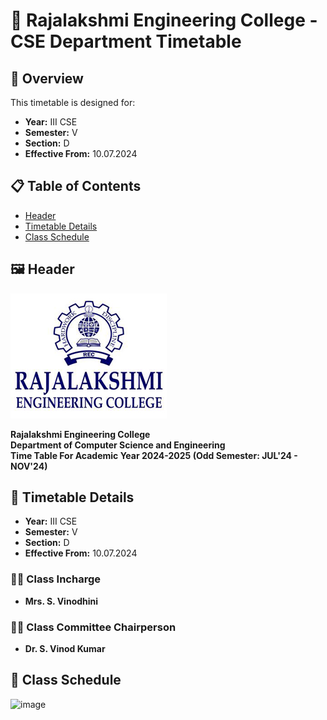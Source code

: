 # 📅 Rajalakshmi Engineering College - CSE Department Timetable

## 🏫 Overview

This timetable is designed for:
- **Year:** III CSE
- **Semester:** V
- **Section:** D
- **Effective From:** 10.07.2024

## 📋 Table of Contents

- [Header](#header)
- [Timetable Details](#timetable-details)
- [Class Schedule](#class-schedule)

## 🖼️ Header

![College Logo](rajalakshmi-eng-clg-logo.jpg)

**Rajalakshmi Engineering College**  
**Department of Computer Science and Engineering**  
**Time Table For Academic Year 2024-2025 (Odd Semester: JUL'24 - NOV'24)**

## 📝 Timetable Details

- **Year:** III CSE
- **Semester:** V
- **Section:** D
- **Effective From:** 10.07.2024

### 👩‍🏫 Class Incharge

- **Mrs. S. Vinodhini**

### 👨‍🏫 Class Committee Chairperson

- **Dr. S. Vinod Kumar**

## 📅 Class Schedule

![image](https://github.com/user-attachments/assets/f86d615d-5ce7-49ab-be28-701d6a7cb977)

